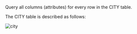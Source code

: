 Query all columns (attributes) for every row in the CITY table.

The CITY table is described as follows:


![city](https://s3.amazonaws.com/hr-challenge-images/8137/1449729804-f21d187d0f-CITY.jpg)
